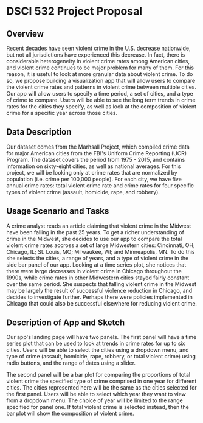 DSCI 532 Project Proposal
================

Overview
--------

Recent decades have seen violent crime in the U.S. decrease nationwide, but not all jurisdictions have experienced this decrease. In fact, there is considerable heterogeneity in violent crime rates among American cities, and violent crime continues to be major problem for many of them. For this reason, it is useful to look at more granular data about violent crime. To do so, we propose building a visualization app that will allow users to compare the violent crime rates and patterns in violent crime between multiple cities. Our app will allow users to specify a time period, a set of cities, and a type of crime to compare. Users will be able to see the long term trends in crime rates for the cities they specify, as well as look at the composition of violent crime for a specific year across those cities.

Data Description
----------------

Our dataset comes from the Marhsall Project, which compiled crime data for major American cities from the FBI's Uniform Crime Reporting (UCR) Program. The dataset covers the period from 1975 - 2015, and contains information on sixty-eight cities, as well as national averages. For this project, we will be looking only at crime rates that are normalized by population (i.e. crime per 100,000 people). For each city, we have five annual crime rates: total violent crime rate and crime rates for four specific types of violent crime (assault, homicide, rape, and robbery).

Usage Scenario and Tasks
------------------------

A crime analyst reads an article claiming that violent crime in the Midwest have been falling in the past 25 years. To get a richer understanding of crime in the Midwest, she decides to use our app to compare the total violent crime rates accross a set of large Midwestern cities: Cincinnati, OH; Chicago, IL; St. Louis, MO; Milwaukee, WI; and Minneapolis, MN. To do this she selects the cities, a range of years, and a type of violent crime in the side bar panel of our app. Looking at a time series plot, she notices that there were large decreases in violent crime in Chicago throughout the 1990s, while crime rates in other Midwestern cities stayed fairly constant over the same period. She suspects that falling violent crime in the Midwest may be largely the result of successful violence reduction in Chicago, and decides to investigate further. Perhaps there were policies implemented in Chicago that could also be successful elsewhere for reducing violent crime.

Description of App and Sketch
-----------------------------

Our app's landing page will have two panels. The first panel will have a time series plot that can be used to look at trends in crime rates for up to six cities. Users will be able to select the cities using a dropdown menu, and type of crime (assault, homicide, rape, robbery, or total violent crime) using radio buttons, and the range of dates using a slider.

The second panel will be a bar plot for comparing the proportions of total violent crime the specified type of crime comprised in one year for different cities. The cities represented here will be the same as the cities selected for the first panel. Users will be able to select which year they want to view from a dropdown menu. The choice of year will be limited to the range specified for panel one. If total violent crime is selected instead, then the bar plot will show the composition of violent crime.
